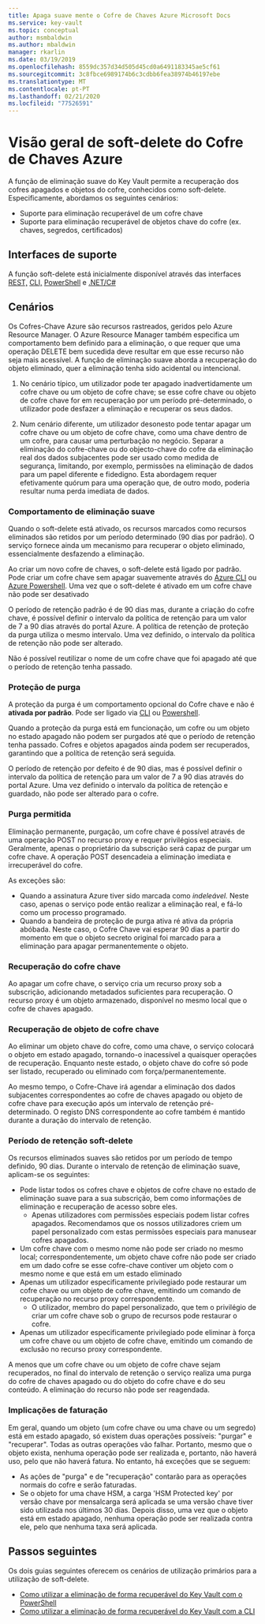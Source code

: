 ```yaml
---
title: Apaga suave mente o Cofre de Chaves Azure Microsoft Docs
ms.service: key-vault
ms.topic: conceptual
author: msmbaldwin
ms.author: mbaldwin
manager: rkarlin
ms.date: 03/19/2019
ms.openlocfilehash: 8559dc357d34d505d45cd0a6491183345ae5cf61
ms.sourcegitcommit: 3c8fbce6989174b6c3cdbb6fea38974b46197ebe
ms.translationtype: MT
ms.contentlocale: pt-PT
ms.lasthandoff: 02/21/2020
ms.locfileid: "77526591"
---
```

# <a name="azure-key-vault-soft-delete-overview"></a>Visão geral de soft-delete do Cofre de Chaves Azure

A função de eliminação suave do Key Vault permite a recuperação dos cofres apagados e objetos do cofre, conhecidos como soft-delete. Especificamente, abordamos os seguintes cenários:

- Suporte para eliminação recuperável de um cofre chave
- Suporte para eliminação recuperável de objetos chave do cofre (ex. chaves, segredos, certificados)

## <a name="supporting-interfaces"></a>Interfaces de suporte

A função soft-delete está inicialmente disponível através das interfaces [REST,](/rest/api/keyvault/) [CLI,](key-vault-soft-delete-cli.md) [PowerShell](key-vault-soft-delete-powershell.md) e [.NET/C# ](/dotnet/api/microsoft.azure.keyvault?view=azure-dotnet)

## <a name="scenarios"></a>Cenários

Os Cofres-Chave Azure são recursos rastreados, geridos pelo Azure Resource Manager. O Azure Resource Manager também especifica um comportamento bem definido para a eliminação, o que requer que uma operação DELETE bem sucedida deve resultar em que esse recurso não seja mais acessível. A função de eliminação suave aborda a recuperação do objeto eliminado, quer a eliminação tenha sido acidental ou intencional.

1. No cenário típico, um utilizador pode ter apagado inadvertidamente um cofre chave ou um objeto de cofre chave; se esse cofre chave ou objeto de cofre chave for em recuperação por um período pré-determinado, o utilizador pode desfazer a eliminação e recuperar os seus dados.

2. Num cenário diferente, um utilizador desonesto pode tentar apagar um cofre chave ou um objeto de cofre chave, como uma chave dentro de um cofre, para causar uma perturbação no negócio. Separar a eliminação do cofre-chave ou do objecto-chave do cofre da eliminação real dos dados subjacentes pode ser usado como medida de segurança, limitando, por exemplo, permissões na eliminação de dados para um papel diferente e fidedigno. Esta abordagem requer efetivamente quórum para uma operação que, de outro modo, poderia resultar numa perda imediata de dados.

### <a name="soft-delete-behavior"></a>Comportamento de eliminação suave

Quando o soft-delete está ativado, os recursos marcados como recursos eliminados são retidos por um período determinado (90 dias por padrão). O serviço fornece ainda um mecanismo para recuperar o objeto eliminado, essencialmente desfazendo a eliminação.

Ao criar um novo cofre de chaves, o soft-delete está ligado por padrão. Pode criar um cofre chave sem apagar suavemente através do [Azure CLI](key-vault-soft-delete-cli.md) ou [Azure Powershell](key-vault-soft-delete-powershell.md). Uma vez que o soft-delete é ativado em um cofre chave não pode ser desativado

O período de retenção padrão é de 90 dias mas, durante a criação do cofre chave, é possível definir o intervalo da política de retenção para um valor de 7 a 90 dias através do portal Azure. A política de retenção de proteção da purga utiliza o mesmo intervalo. Uma vez definido, o intervalo da política de retenção não pode ser alterado.

Não é possível reutilizar o nome de um cofre chave que foi apagado até que o período de retenção tenha passado.

### <a name="purge-protection"></a>Proteção de purga 

A proteção da purga é um comportamento opcional do Cofre chave e não é **ativada por padrão**. Pode ser ligado via [CLI](key-vault-soft-delete-cli.md#enabling-purge-protection) ou [Powershell](key-vault-soft-delete-powershell.md#enabling-purge-protection).

Quando a proteção da purga está em funcionação, um cofre ou um objeto no estado apagado não podem ser purgados até que o período de retenção tenha passado. Cofres e objetos apagados ainda podem ser recuperados, garantindo que a política de retenção será seguida. 

O período de retenção por defeito é de 90 dias, mas é possível definir o intervalo da política de retenção para um valor de 7 a 90 dias através do portal Azure. Uma vez definido o intervalo da política de retenção e guardado, não pode ser alterado para o cofre. 

### <a name="permitted-purge"></a>Purga permitida

Eliminação permanente, purgação, um cofre chave é possível através de uma operação POST no recurso proxy e requer privilégios especiais. Geralmente, apenas o proprietário da subscrição será capaz de purgar um cofre chave. A operação POST desencadeia a eliminação imediata e irrecuperável do cofre. 

As exceções são:
- Quando a assinatura Azure tiver sido marcada como *indeleável.* Neste caso, apenas o serviço pode então realizar a eliminação real, e fá-lo como um processo programado. 
- Quando a bandeira de proteção de purga ativa ré ativa da própria abóbada. Neste caso, o Cofre Chave vai esperar 90 dias a partir do momento em que o objeto secreto original foi marcado para a eliminação para apagar permanentemente o objeto.

### <a name="key-vault-recovery"></a>Recuperação do cofre chave

Ao apagar um cofre chave, o serviço cria um recurso proxy sob a subscrição, adicionando metadados suficientes para recuperação. O recurso proxy é um objeto armazenado, disponível no mesmo local que o cofre de chaves apagado. 

### <a name="key-vault-object-recovery"></a>Recuperação de objeto de cofre chave

Ao eliminar um objeto chave do cofre, como uma chave, o serviço colocará o objeto em estado apagado, tornando-o inacessível a quaisquer operações de recuperação. Enquanto neste estado, o objeto chave do cofre só pode ser listado, recuperado ou eliminado com força/permanentemente. 

Ao mesmo tempo, o Cofre-Chave irá agendar a eliminação dos dados subjacentes correspondentes ao cofre de chaves apagado ou objeto de cofre chave para execução após um intervalo de retenção pré-determinado. O registo DNS correspondente ao cofre também é mantido durante a duração do intervalo de retenção.

### <a name="soft-delete-retention-period"></a>Período de retenção soft-delete

Os recursos eliminados suaves são retidos por um período de tempo definido, 90 dias. Durante o intervalo de retenção de eliminação suave, aplicam-se os seguintes:

- Pode listar todos os cofres chave e objetos de cofre chave no estado de eliminação suave para a sua subscrição, bem como informações de eliminação e recuperação de acesso sobre eles.
    - Apenas utilizadores com permissões especiais podem listar cofres apagados. Recomendamos que os nossos utilizadores criem um papel personalizado com estas permissões especiais para manusear cofres apagados.
- Um cofre chave com o mesmo nome não pode ser criado no mesmo local; correspondentemente, um objeto chave cofre não pode ser criado em um dado cofre se esse cofre-chave contiver um objeto com o mesmo nome e que está em um estado eliminado 
- Apenas um utilizador especificamente privilegiado pode restaurar um cofre chave ou um objeto de cofre chave, emitindo um comando de recuperação no recurso proxy correspondente.
    - O utilizador, membro do papel personalizado, que tem o privilégio de criar um cofre chave sob o grupo de recursos pode restaurar o cofre.
- Apenas um utilizador especificamente privilegiado pode eliminar à força um cofre chave ou um objeto de cofre chave, emitindo um comando de exclusão no recurso proxy correspondente.

A menos que um cofre chave ou um objeto de cofre chave sejam recuperados, no final do intervalo de retenção o serviço realiza uma purga do cofre de chaves apagado ou do objeto do cofre chave e do seu conteúdo. A eliminação do recurso não pode ser reagendada.

### <a name="billing-implications"></a>Implicações de faturação

Em geral, quando um objeto (um cofre chave ou uma chave ou um segredo) está em estado apagado, só existem duas operações possíveis: "purgar" e "recuperar". Todas as outras operações vão falhar. Portanto, mesmo que o objeto exista, nenhuma operação pode ser realizada e, portanto, não haverá uso, pelo que não haverá fatura. No entanto, há exceções que se seguem:

- As ações de "purga" e de "recuperação" contarão para as operações normais do cofre e serão faturadas.
- Se o objeto for uma chave HSM, a carga 'HSM Protected key' por versão chave por mensalcarga será aplicada se uma versão chave tiver sido utilizada nos últimos 30 dias. Depois disso, uma vez que o objeto está em estado apagado, nenhuma operação pode ser realizada contra ele, pelo que nenhuma taxa será aplicada.

## <a name="next-steps"></a>Passos seguintes

Os dois guias seguintes oferecem os cenários de utilização primários para a utilização de soft-delete.

- [Como utilizar a eliminação de forma recuperável do Key Vault com o PowerShell](key-vault-soft-delete-powershell.md) 
- [Como utilizar a eliminação de forma recuperável do Key Vault com a CLI](key-vault-soft-delete-cli.md)


